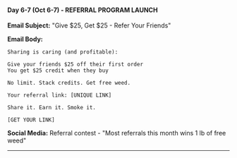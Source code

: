 #### Day 6-7 (Oct 6-7) - REFERRAL PROGRAM LAUNCH

**Email Subject:** "Give $25, Get $25 - Refer Your Friends"

**Email Body:**

```
Sharing is caring (and profitable):

Give your friends $25 off their first order
You get $25 credit when they buy

No limit. Stack credits. Get free weed.

Your referral link: [UNIQUE LINK]

Share it. Earn it. Smoke it.

[GET YOUR LINK]
```

**Social Media:** Referral contest - "Most referrals this month wins 1 lb of free weed"

---
